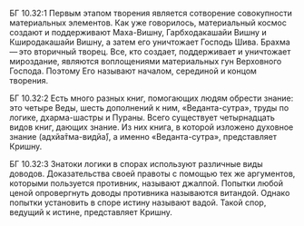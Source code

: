 БГ 10.32:1	Первым этапом творения является сотворение совокупности материальных элементов. Как уже говорилось, материальный космос создают и поддерживают Маха-Вишну, Гарбходакашайи Вишну и Кширодакашайи Вишну, а затем его уничтожает Господь Шива. Брахма — это вторичный творец. Все, кто создает, поддерживает и уничтожает мироздание, являются воплощениями материальных гун Верховного Господа. Поэтому Его называют началом, серединой и концом творения.

БГ 10.32:2	Есть много разных книг, помогающих людям обрести знание: это четыре Веды, шесть дополнений к ним, «Веданта-сутра», труды по логике, дхарма-шастры и Пураны. Всего существует четырнадцать видов книг, дающих знание. Из них книга, в которой изложено духовное знание (адхйа̄тма-видйа̄), а именно «Веданта-сутра», представляет Кришну.

БГ 10.32:3	Знатоки логики в спорах используют различные виды доводов. Доказательства своей правоты с помощью тех же аргументов, которыми пользуется противник, называют джалпой. Попытки любой ценой опровергнуть доводы противника называются витандой. Однако попытки установить в споре истину называют вадой. Такой спор, ведущий к истине, представляет Кришну.